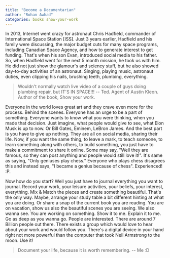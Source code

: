 ```yaml
---
title: "Become a Documentarian"
author: "Rohan Awhad"
categories: books show-your-work
---
```


In 2013, Internet went crazy for astronaut Chris Hadfield, commander of International Space Station [ISS]. Just 3 years earlier, Hadfield and his family were discussing, the major budget cuts for many space programs, including Canadian Space Agency, and how to generate interest to get funding. That's when his son Evan, introduced social media to his father. So, when Hadfield went for the next 5 month mission, he took us with him. He did not just show the glamour's and sciency stuff, but he also showed day-to-day activities of an astronaut. Singing, playing music, astronaut duties, even clipping his nails, brushing teeth, plumbing, everything. 

> Wouldn't normally watch live video of a couple of guys doing plumbing repair, but IT'S IN SPACE!!!
-- Ted. Agent of Austin Kleon. Author of the book, Show your work.

Everyone in the world loves great art and they crave even more for the process. Behind the scenes. Everyone has an urge to be a part of something. Everyone wants to know what you were thinking, when you made that decision. Just imagine, what people would give to see, what Elon Musk is up to now. Or Bill Gates, Eminem, LeBron James. And the best part is you have to give up nothing. They are all on social media, sharing their life. Now, if you want the same thing, to leave a mark, to teach someone, to learn something along with others, to build something, you just have to make a commitment to share it online. Some may say, "Well they are famous, so they can post anything and people would still love it!". It's same as saying, "Only geniuses play chess." Everyone who plays chess disagrees this and instead says, "I became a genius because of chess". Experienced! :P. 

Now how do you start? Well you just have to journal everything you want to journal. Record your work, your leisure activities, your beliefs, your interest, everything. Mix & Match the pieces and create something beautiful. That's the only way. Maybe, arrange your study table a bit different hinting at what you are doing. Or share a snap of the current book you are reading. You are on vacation, show us also the beautiful scenes you are seeing. We also wanna see. You are working on something. Show it to me. Explain it to me. Go as deep as you wanna go. People are interested. There are around 7 Billion people out there. There exists a group which would love to hear about your work and would follow you. There's a digital device in your hand right not more powerful than the computer that took Neil Armstrong to the moon. Use it! 

> Document your life, because it is worth remembering.
-- Me :D
